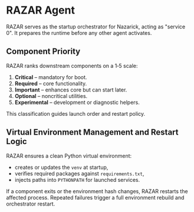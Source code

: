 # RAZAR Agent

RAZAR serves as the startup orchestrator for Nazarick, acting as "service 0". It prepares the runtime before any other agent activates.

## Component Priority

RAZAR ranks downstream components on a 1‑5 scale:

1. **Critical** – mandatory for boot.
2. **Required** – core functionality.
3. **Important** – enhances core but can start later.
4. **Optional** – noncritical utilities.
5. **Experimental** – development or diagnostic helpers.

This classification guides launch order and restart policy.

## Virtual Environment Management and Restart Logic

RAZAR ensures a clean Python virtual environment:

- creates or updates the `venv` at startup,
- verifies required packages against `requirements.txt`,
- injects paths into `PYTHONPATH` for launched services.

If a component exits or the environment hash changes, RAZAR restarts the affected process. Repeated failures trigger a full environment rebuild and orchestrator restart.

